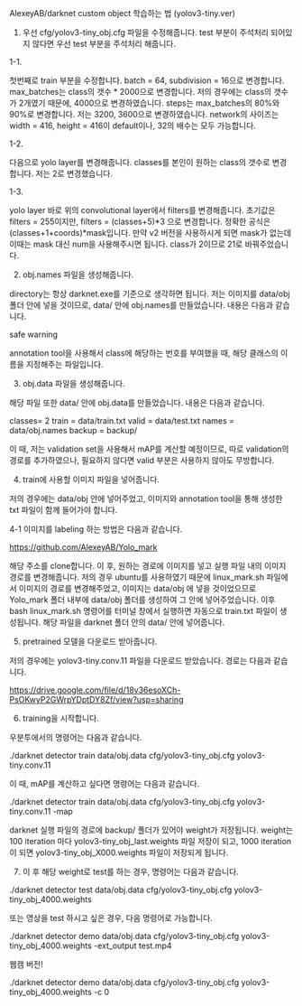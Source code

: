 AlexeyAB/darknet custom object 학습하는 법 (yolov3-tiny.ver)

1. 우선 cfg/yolov3-tiny_obj.cfg 파일을 수정해줍니다. test 부분이 주석처리 되어있지 않다면 우선 test 부분을 주석처리 해줍니다.

1-1.

첫번째로 train 부분을 수정합니다.
batch = 64, subdivision = 16으로 변경합니다.
max_batches는 class의 갯수 * 2000으로 변경합니다. 저의 경우에는 class의 갯수가 2개였기 때문에, 4000으로 변경하였습니다.
steps는 max_batches의 80%와 90%로 변경합니다. 저는 3200, 3600으로 변경하였습니다.
network의 사이즈는 width = 416, height = 416이 default이나, 32의 배수는 모두 가능합니다.

1-2.

다음으로 yolo layer를 변경해줍니다.
classes를 본인이 원하는 class의 갯수로 변경합니다. 저는 2로 변경했습니다.


1-3.

yolo layer 바로 위의 convolutional layer에서 filters를 변경해줍니다.
초기값은 filters = 255이지만, filters = (classes+5)*3 으로 변경합니다.
정확한 공식은 (classes+1+coords)*mask입니다. 만약 v2 버전을 사용하시게 되면 mask가 없는데 이때는 mask 대신 num을 사용해주시면 됩니다.
class가 2이므로 21로 바꿔주었습니다.


2. obj.names 파일을 생성해줍니다.

directory는 항상 darknet.exe를 기준으로 생각하면 됩니다.
저는 이미지를 data/obj 폴더 안에 넣을 것이므로, data/ 안에 obj.names를 만들었습니다.
내용은 다음과 같습니다.

safe
warning

annotation tool을 사용해서 class에 해당하는 번호를 부여했을 때, 해당 클래스의 이름을 지정해주는 파일입니다.


3. obj.data 파일을 생성해줍니다.

해당 파일 또한 data/ 안에 obj.data를 만들었습니다.
내용은 다음과 같습니다.

classes= 2
train  = data/train.txt
valid  = data/test.txt
names = data/obj.names
backup = backup/

이 때, 저는 validation set을 사용해서 mAP를 계산할 예정이므로, 따로 validation의 경로를 추가하였으나, 필요하지 않다면 valid 부분은 사용하지 않아도 무방합니다.


4. train에 사용할 이미지 파일을 넣어줍니다.

저의 경우에는 data/obj 안에 넣어주었고, 이미지와 annotation tool을 통해 생성한 txt 파일이 함께 들어가야 합니다.

4-1 이미지를 labeling 하는 방법은 다음과 같습니다.

https://github.com/AlexeyAB/Yolo_mark

해당 주소를 clone합니다.
이 후, 원하는 경로에 이미지를 넣고 실행 파일 내의 이미지 경로를 변경해줍니다.
저의 경우 ubuntu를 사용하였기 때문에 linux_mark.sh 파일에서 이미지의 경로를 변경해주었고, 이미지는 data/obj 에 넣을 것이었으므로 Yolo_mark 폴더 내부에 data/obj 폴더를 생성하여 그 안에 넣어주었습니다.
이후 bash linux_mark.sh 명령어를 터미널 창에서 실행하면 자동으로 train.txt 파일이 생성됩니다. 해당 파일을 darknet 폴더 안의 data/ 안에 넣어줍니다.


5. pretrained 모델을 다운로드 받아줍니다.

저의 경우에는 yolov3-tiny.conv.11 파일을 다운로드 받았습니다.
경로는 다음과 같습니다.

https://drive.google.com/file/d/18v36esoXCh-PsOKwyP2GWrpYDptDY8Zf/view?usp=sharing


6. training을 시작합니다.

우분투에서의 명령어는 다음과 같습니다.

./darknet detector train data/obj.data cfg/yolov3-tiny_obj.cfg yolov3-tiny.conv.11

이 때, mAP를 계산하고 싶다면 명령어는 다음과 같습니다.

./darknet detector train data/obj.data cfg/yolov3-tiny_obj.cfg yolov3-tiny.conv.11 -map

darknet 실행 파일의 경로에 backup/ 폴더가 있어야 weight가 저장됩니다.
weight는 100 iteration 마다 yolov3-tiny_obj_last.weights 파일 저장이 되고, 1000 iteration이 되면 yolov3-tiny_obj_X000.weights 파일이 저장되게 됩니다.


7. 이 후 해당 weight로 test를 하는 경우, 명령어는 다음과 같습니다.

./darknet detector test data/obj.data cfg/yolov3-tiny_obj.cfg yolov3-tiny_obj_4000.weights

또는 영상을 test 하시고 싶은 경우, 다음 명령어로 가능합니다.

./darknet detector demo data/obj.data cfg/yolov3-tiny_obj.cfg yolov3-tiny_obj_4000.weights -ext_output test.mp4

웹캠 버전!

./darknet detector demo data/obj.data cfg/yolov3-tiny_obj.cfg yolov3-tiny_obj_4000.weights -c 0

